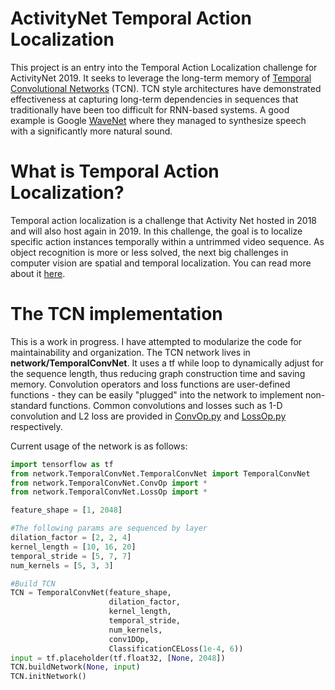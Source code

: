 # ActivityNet Temporal Action Localization
This project is an entry into the Temporal Action Localization challenge for ActivityNet 2019. It seeks to leverage the long-term memory of [Temporal Convolutional Networks](https://arxiv.org/abs/1608.08242) (TCN). TCN style architectures have demonstrated effectiveness at capturing long-term dependencies in sequences that traditionally have been too difficult for RNN-based systems. A good example is Google [WaveNet](https://arxiv.org/pdf/1609.03499.pdf) where they managed to synthesize speech with a significantly more natural sound.
# What is Temporal Action Localization?
Temporal action localization is a challenge that Activity Net hosted in 2018 and will also host again in 2019. In this challenge, the goal is to localize specific action instances temporally within a untrimmed video sequence. As object recognition is more or less solved, the next big challenges in computer vision are spatial and temporal localization. You can read more about it [here](http://activity-net.org/challenges/2018/tasks/anet_localization.html).
# The TCN implementation
This is a work in progress. I have attempted to modularize the code for maintainability and organization. The TCN network lives in **network/TemporalConvNet**. It uses a tf while loop to dynamically adjust for the sequence length, thus reducing graph construction time and saving memory. Convolution operators and loss functions are user-defined functions - they can be easily "plugged" into the network to implement non-standard functions. Common convolutions and losses such as 1-D convolution and L2 loss are provided in [ConvOp.py](network/TemporalConvNet/ConvOp.py) and [LossOp.py](network/TemporalConvNet/LossOp.py) respectively. 

Current usage of the network is as follows:

```python
import tensorflow as tf
from network.TemporalConvNet.TemporalConvNet import TemporalConvNet
from network.TemporalConvNet.ConvOp import *
from network.TemporalConvNet.LossOp import *

feature_shape = [1, 2048]

#The following params are sequenced by layer
dilation_factor = [2, 2, 4]
kernel_length = [10, 16, 20]
temporal_stride = [5, 7, 7]
num_kernels = [5, 3, 3]

#Build TCN
TCN = TemporalConvNet(feature_shape, 
                      dilation_factor,
                      kernel_length,
                      temporal_stride, 
                      num_kernels, 
                      conv1DOp, 
                      ClassificationCELoss(1e-4, 6))
input = tf.placeholder(tf.float32, [None, 2048])
TCN.buildNetwork(None, input)
TCN.initNetwork()

